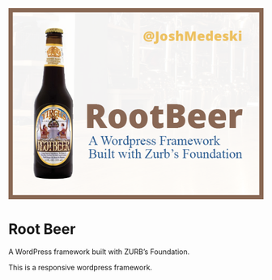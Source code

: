 ![screenshot](templates/project/screenshot.png)

# Root Beer
A WordPress framework built with ZURB’s Foundation.

This is a responsive wordpress framework.